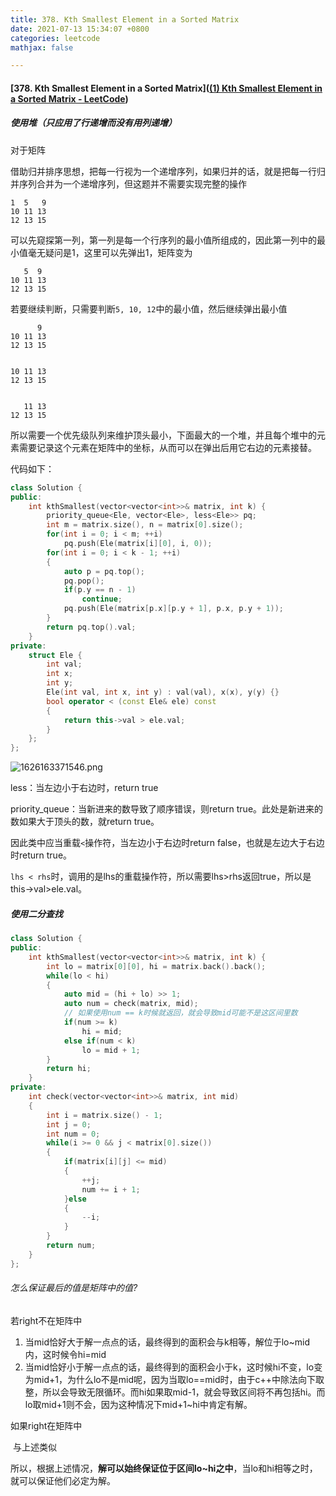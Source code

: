 ```yaml
---
title: 378. Kth Smallest Element in a Sorted Matrix
date: 2021-07-13 15:34:07 +0800
categories: leetcode
mathjax: false

---
```


#### [378. Kth Smallest Element in a Sorted Matrix]([(1) Kth Smallest Element in a Sorted Matrix - LeetCode](https://leetcode.com/problems/kth-smallest-element-in-a-sorted-matrix/))

##### 使用堆（只应用了行递增而没有用列递增）

对于矩阵

借助归并排序思想，把每一行视为一个递增序列，如果归并的话，就是把每一行归并序列合并为一个递增序列，但这题并不需要实现完整的操作

```
1  5   9
10 11 13
12 13 15
```

可以先窥探第一列，第一列是每一个行序列的最小值所组成的，因此第一列中的最小值毫无疑问是1，这里可以先弹出1，矩阵变为

```
   5  9
10 11 13
12 13 15
```

若要继续判断，只需要判断`5, 10, 12`中的最小值，然后继续弹出最小值

```
      9
10 11 13
12 13 15
```

```
       
10 11 13
12 13 15
```

```
   
   11 13
12 13 15
```

所以需要一个优先级队列来维护顶头最小，下面最大的一个堆，并且每个堆中的元素需要记录这个元素在矩阵中的坐标，从而可以在弹出后用它右边的元素接替。



代码如下：

```c++
class Solution {
public:
    int kthSmallest(vector<vector<int>>& matrix, int k) {
        priority_queue<Ele, vector<Ele>, less<Ele>> pq;
        int m = matrix.size(), n = matrix[0].size();
        for(int i = 0; i < m; ++i)
            pq.push(Ele(matrix[i][0], i, 0));
        for(int i = 0; i < k - 1; ++i)
        {
            auto p = pq.top();
            pq.pop();
            if(p.y == n - 1)
                continue;
            pq.push(Ele(matrix[p.x][p.y + 1], p.x, p.y + 1));
        }
        return pq.top().val;
    }
private:
    struct Ele {
        int val;
        int x;
        int y;
        Ele(int val, int x, int y) : val(val), x(x), y(y) {}
        bool operator < (const Ele& ele) const
        {
            return this->val > ele.val;
        }
    };
};
```

![1626163371546.png](https://image.cinte.cc/2021/07/13/1249885fbe47b.png)



less：当左边小于右边时，return true

priority_queue：当新进来的数导致了顺序错误，则return true。此处是新进来的数如果大于顶头的数，就return true。

因此类中应当重载`<`操作符，当左边小于右边时return false，也就是左边大于右边时return true。

`lhs < rhs`时，调用的是lhs的重载操作符，所以需要lhs>rhs返回true，所以是this->val>ele.val。



##### 使用二分查找

```c++
class Solution {
public:
    int kthSmallest(vector<vector<int>>& matrix, int k) {
        int lo = matrix[0][0], hi = matrix.back().back();
        while(lo < hi)
        {
            auto mid = (hi + lo) >> 1;
            auto num = check(matrix, mid);
            // 如果使用num == k时候就返回，就会导致mid可能不是这区间里数
            if(num >= k)
                hi = mid;
            else if(num < k)
                lo = mid + 1;
        }
        return hi;
    }
private:
    int check(vector<vector<int>>& matrix, int mid)
    {
        int i = matrix.size() - 1;
        int j = 0;
        int num = 0;
        while(i >= 0 && j < matrix[0].size())
        {
            if(matrix[i][j] <= mid)
            {
                ++j;
                num += i + 1;
            }else
            {
                --i;
            }
        }
        return num;
    }
};
```



###### 怎么保证最后的值是矩阵中的值?

若right不在矩阵中

1. 当mid恰好大于解一点点的话，最终得到的面积会与k相等，解位于lo~mid内，这时候令hi=mid
2. 当mid恰好小于解一点点的话，最终得到的面积会小于k，这时候hi不变，lo变为mid+1，为什么lo不是mid呢，因为当取lo==mid时，由于c++中除法向下取整，所以会导致无限循环。而hi如果取mid-1，就会导致区间将不再包括hi。而lo取mid+1则不会，因为这种情况下mid+1~hi中肯定有解。

如果right在矩阵中

​	与上述类似



所以，根据上述情况，**解可以始终保证位于区间lo~hi之中**，当lo和hi相等之时，就可以保证他们必定为解。

